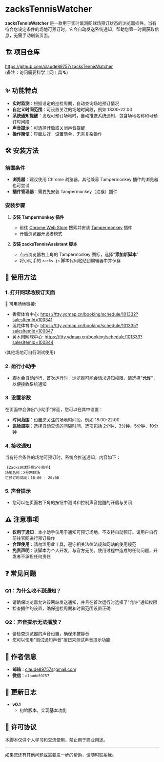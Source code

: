 # zacksTennisWatcher

**zacksTennisWatcher** 是一款用于实时监测网球场预订状态的浏览器插件。当有符合您设定条件的场地可预订时，它会自动发送系统通知，帮助您第一时间获取信息，无需手动刷新页面。

## 🏗️ 项目仓库

https://github.com/claude89757/zacksTennisWatcher  
(备注：访问需要科学上网工具🪜)

## ✨ 功能特点

- **实时监测**：根据设定的巡检周期，自动查询场地预订情况
- **自定义时间范围**：可设置关注的场地时间段，例如 18:00-22:00
- **系统通知提醒**：发现可预订场地时，自动推送系统通知，包含场地名称和可预订时间段
- **声音提示**：可选择开启或关闭声音提醒
- **操作简便**：界面友好，设置简单，无需复杂操作

## 🛠️ 安装方法

### 前置条件

- **浏览器**：建议使用 Chrome 浏览器，其他兼容 Tampermonkey 插件的浏览器也可尝试
- **插件管理器**：需要先安装 Tampermonkey（油猴）插件

### 安装步骤

1. **安装 Tampermonkey 插件**
   - 前往 [Chrome Web Store](https://chrome.google.com/webstore) 搜索并安装 [Tampermonkey](https://chrome.google.com/webstore/detail/tampermonkey/dhdgffkkebhmkfjojejmpbldmpobfkfo) 插件
   - 开启浏览器开发者模式

2. **安装 zacksTennisAssistant 脚本**
   - 点击浏览器右上角的 Tampermonkey 图标，选择"**添加新脚本**"
   - 将小助手的 `zacks.js` 脚本代码粘贴到编辑器中并保存

## 📖 使用方法

### 1. 打开网球场预订页面

🎾 可用场地链接:
- 香蜜体育中心: https://ftty.ydmap.cn/booking/schedule/101332?salesItemId=100341 
- 莲花体育中心: https://ftty.ydmap.cn/booking/schedule/101335?salesItemId=100347
- 黄木岗网球中心: https://ftty.ydmap.cn/booking/schedule/101333?salesItemId=100344

(其他场地可自行测试使用)

### 2. 运行小助手

- 脚本会自动运行，首次运行时，浏览器可能会请求通知权限，请选择"**允许**"，以便接收系统通知

### 3. 设置参数

在页面中会弹出"小助手"界面，您可以在其中设置：
- **时间范围**：设置您关注的场地时间段，例如 18:00-22:00
- **巡检周期**：选择自动查询的间隔时间，选项包括 2分钟、3分钟、5分钟、10分钟

### 4. 接收通知

当有符合条件的场地可预订时，系统会推送通知，内容如下：
```plaintext
【Zacks网球场预定小助手】
场地名称：X号网球场
可预订时间段：18:00 - 20:00
```

### 5. 声音提示

- 您可以在页面右下角的按钮中测试和控制声音提醒的开启与关闭

## ⚠️ 注意事项

- **仅用于通知**：本小助手仅用于通知可预订场地，不支持自动预订。请用户自行前往官网进行预订操作
- **合理使用**：请勿滥用此工具，遵守相关法律法规和网站的使用规范
- **免责声明**：该脚本为个人开发，与官方无关。使用过程中造成的任何问题，开发者不承担任何责任

## ❓ 常见问题

### Q1：为什么收不到通知？

- 请确保浏览器允许该网站发送通知，并且在首次运行时选择了"允许"通知权限
- 检查插件的设置，确保巡检周期和时间范围设置正确

### Q2：声音提示无法播放？

- 请检查浏览器的声音设置，确保未被静音
- 您可以使用"测试通知声音"按钮来测试声音提示功能

## 👤 作者信息

- **邮箱**：[claude89757@gmail.com](mailto:claude89757@gmail.com)
- **微信**：`claude89757`

## 📝 更新日志

- **v0.1**
  - 初始版本，实现基本功能

## 📄 许可协议

本脚本仅供个人学习和交流使用，禁止用于商业用途。

---

如果您还有其他问题或需要进一步的帮助，请随时联系我。

